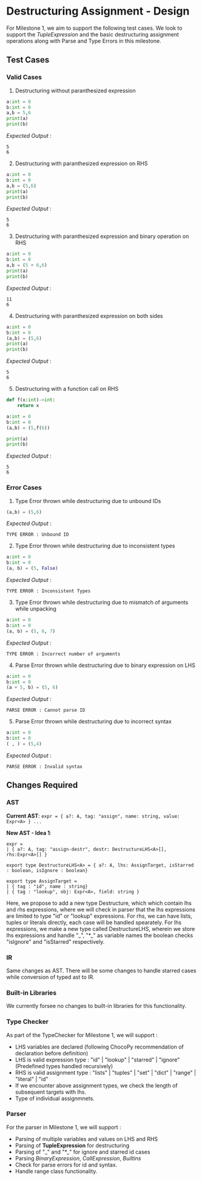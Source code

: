 # Destructuring Assignment - Design

For Milestone 1, we aim to support the following test cases. We look to support the *TupleExpression* and the basic destructuring assignment operations along with Parse and Type Errors in this milestone.

## Test Cases

### Valid Cases

1. Destructuring without paranthesized expression

```python
a:int = 0
b:int = 0
a,b = 5,6
print(a)
print(b)
```

_Expected Output_ : 
```
5
6
```

2. Destructuring with paranthesized expression on RHS


```python
a:int = 0
b:int = 0
a,b = (5,6)
print(a)
print(b)
```

_Expected Output_ : 
```
5
6
```

3. Destructuring with paranthesized expression and binary operation on RHS

```python
a:int = 0
b:int = 0
a,b = (5 + 6,6)
print(a)
print(b)
```

_Expected Output_ : 
```
11
6
```

4. Destructuring with paranthesized expression on both sides

```python
a:int = 0
b:int = 0
(a,b) = (5,6)
print(a)
print(b)
```

_Expected Output_ : 
```
5
6
```

5. Destructuring with a function call on RHS

```python
def f(x:int)->int:
    return x

a:int = 0
b:int = 0
(a,b) = (5,f(6))

print(a)
print(b)
```

_Expected Output_ : 
```
5
6
```


### Error Cases

1. Type Error thrown while destructuring due to unbound IDs

```python
(a,b) = (5,6)
```

_Expected Output_ : 
```
TYPE ERROR : Unbound ID
```

2. Type Error thrown while destructuring due to inconsistent types

```python
a:int = 0
b:int = 0
(a, b) = (5, False)
```

_Expected Output_ : 
```
TYPE ERROR : Inconsistent Types
```

3. Type Error thrown while destructuring due to mismatch of arguments while unpacking

```python
a:int = 0
b:int = 0
(a, b) = (5, 6, 7)
```

_Expected Output_ : 
```
TYPE ERROR : Incorrect number of arguments
```


4. Parse Error thrown while destructuring due to binary expression on LHS

```python
a:int = 0
b:int = 0
(a + 5, b) = (5, 6)
```

_Expected Output_ : 
```
PARSE ERROR : Cannot parse ID
```


5. Parse Error thrown while destructuring due to incorrect syntax

```python
a:int = 0
b:int = 0
( , ) = (5,4)
```

_Expected Output_ : 
```
PARSE ERROR : Invalid syntax
```


## Changes Required

### AST

**Current AST**:  ``` expr = { a?: A, tag: "assign", name: string, value: Expr<A> } ... ```

**New AST - Idea 1**:
```
expr = 
| { a?: A, tag: "assign-destr", destr: DestructureLHS<A>[], rhs:Expr<A>[] }

export type DestructureLHS<A> = { a?: A, lhs: AssignTarget, isStarred : boolean, isIgnore : boolean}

export type AssignTarget = 
| { tag : "id", name : string}
| { tag : "lookup", obj: Expr<A>, field: string }

```
Here, we propose to add a new type Destructure, which which contain lhs and rhs expressions, where we will check in parser that the lhs expressions are limited to type "id" or "lookup" expressions. For rhs, we can have lists, tuples or literals directly, each case will be handled spearately. 
For lhs expressions, we make a new type called DestructureLHS, wherein we store lhs expressions and handle "\_", "\*\_" as variable names the boolean checks "isIgnore" and "isStarred" respectively.

### IR
Same changes as AST. There will be some changes to handle starred cases while conversion of typed ast to IR.


### Built-in Libraries
We currently forsee no changes to built-in libraries for this functionality.

### Type Checker
As part of the TypeChecker for Milestone 1, we will support : 

- LHS variables are declared (following ChocoPy recommendation of declaration before definition)
- LHS is valid expression type : "id" | "lookup" | "starred" | "ignore" (Predefined types handled recursively)
- RHS is valid assignment type : "lists" | "tuples" | "set" | "dict" | "range" | "literal" | "id"
- If we encounter above assignment types, we check the length of subsequent targets with lhs.
- Type of individual assignmnets.

### Parser
For the parser in Milestone 1, we will support : 

- Parsing of multiple variables and values on LHS and RHS
- Parsing of **TupleExpression** for destructuring
- Parsing of "\_" and "\*\_" for ignore and starred id cases 
- Parsing *BinaryExpression*, *CallExpression*, *Builtins* 
- Check for parse errors for id and syntax.
- Handle range class functionality.


